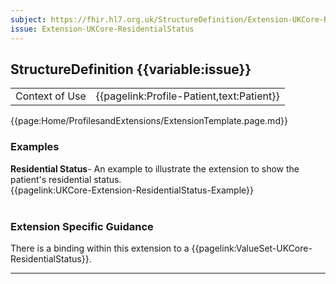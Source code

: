 ```yaml
---
subject: https://fhir.hl7.org.uk/StructureDefinition/Extension-UKCore-ResidentialStatus
issue: Extension-UKCore-ResidentialStatus
---
```

## StructureDefinition {{variable:issue}}

<table id="addToTranspose">
<tr><td>Context of Use</td>
<td>{{pagelink:Profile-Patient,text:Patient}}</td>
</tr>
</table>

{{page:Home/ProfilesandExtensions/ExtensionTemplate.page.md}}


<div id="Examples" class="tabcontent">
  <h3>Examples</h3>
  <b>Residential Status</b>- An example to illustrate the extension to show the patient's residential status.<br>
{{pagelink:UKCore-Extension-ResidentialStatus-Example}}
<br><br>
</div>

<h3 id="guidance-residentialstatus">Extension Specific Guidance</h3>

There is a binding within this extension to a {{pagelink:ValueSet-UKCore-ResidentialStatus}}.

---
